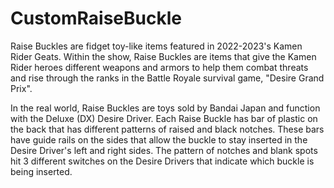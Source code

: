 # CustomRaiseBuckle
Raise Buckles are fidget toy-like items featured in 2022-2023's Kamen Rider Geats. Within the show, Raise Buckles are items that give the Kamen Rider heroes different weapons and armors to help them combat threats and rise through the ranks in the Battle Royale survival game, "Desire Grand Prix". 

In the real world, Raise Buckles are toys sold by Bandai Japan and function with the Deluxe (DX) Desire Driver. Each Raise Buckle has bar of plastic on the back that has different patterns of raised and black notches. These bars have guide rails on the sides that allow the buckle to stay inserted in the Desire Driver's left and right sides. The pattern of notches and blank spots hit 3 different switches on the Desire Drivers that indicate which buckle is being inserted. 
